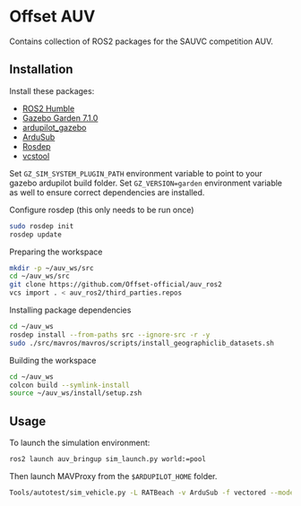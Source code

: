 # Offset AUV

Contains collection of ROS2 packages for the SAUVC competition AUV.

## Installation 

Install these packages:
* [ROS2 Humble](https://docs.ros.org/en/humble/Installation.html)
* [Gazebo Garden 7.1.0](https://gazebosim.org/docs/garden/install)
* [ardupilot_gazebo](https://github.com/ArduPilot/ardupilot_gazebo)
* [ArduSub](https://ardupilot.org/dev/docs/building-setup-linux.html)
* [Rosdep](https://docs.ros.org/en/independent/api/rosdep/html)
* [vcstool](https://github.com/dirk-thomas/vcstool)

Set `GZ_SIM_SYSTEM_PLUGIN_PATH` environment variable to point to your gazebo ardupilot build folder.
Set `GZ_VERSION=garden` environment variable as well to ensure correct dependencies are installed.

Configure rosdep (this only needs to be run once)

```bash
sudo rosdep init
rosdep update
```

Preparing the workspace

```bash
mkdir -p ~/auv_ws/src
cd ~/auv_ws/src
git clone https://github.com/Offset-official/auv_ros2
vcs import . < auv_ros2/third_parties.repos
```

Installing package dependencies

```bash
cd ~/auv_ws
rosdep install --from-paths src --ignore-src -r -y
sudo ./src/mavros/mavros/scripts/install_geographiclib_datasets.sh
```

Building the workspace

```bash
cd ~/auv_ws
colcon build --symlink-install
source ~/auv_ws/install/setup.zsh
```

## Usage

To launch the simulation environment:

```bash
ros2 launch auv_bringup sim_launch.py world:=pool
```

Then launch MAVProxy from the `$ARDUPILOT_HOME` folder.
```bash
Tools/autotest/sim_vehicle.py -L RATBeach -v ArduSub -f vectored --model=JSON --out=udp:0.0.0.0:14550 --console
```

